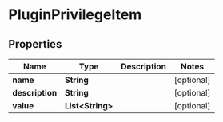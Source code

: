 
# PluginPrivilegeItem

## Properties
Name | Type | Description | Notes
------------ | ------------- | ------------- | -------------
**name** | **String** |  |  [optional]
**description** | **String** |  |  [optional]
**value** | **List&lt;String&gt;** |  |  [optional]



